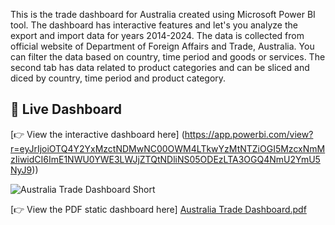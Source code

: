This is the trade dashboard for Australia created using Microsoft Power BI tool. The dashboard has interactive features and let's you analyze the export and import data for years 2014-2024. The data is collected from official website of Department of Foreign Affairs and Trade, Australia. You can filter the data based on country, time period and goods or services. The second tab has data related to product categories and can be sliced and diced by country, time period and product category.

## 🔹 Live Dashboard
[👉 View the interactive dashboard here] (https://app.powerbi.com/view?r=eyJrIjoiOTQ4Y2YxMzctNDMwNC00OWM4LTkwYzMtNTZiOGI5MzcxNmMzIiwidCI6ImE1NWU0YWE3LWJjZTQtNDliNS05ODEzLTA3OGQ4NmU2YmU5NyJ9))

![Australia Trade Dashboard Short](https://github.com/user-attachments/assets/af1aca6e-5f1b-4df4-9c46-c113ac9c899d)


[👉 View the PDF static dashboard here] [Australia Trade Dashboard.pdf](https://github.com/user-attachments/files/22399409/Australia.Trade.Dashboard.pdf)
